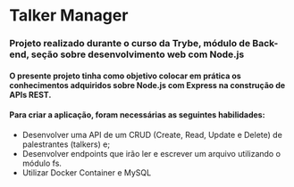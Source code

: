 # Talker Manager

### Projeto realizado durante o curso da Trybe, módulo de Back-end, seção sobre desenvolvimento web com Node.js

#### O presente projeto tinha como objetivo colocar em prática os conhecimentos adquiridos sobre Node.js com Express na construção de APIs REST.

#### Para criar a aplicação, foram necessárias as seguintes habilidades:
* Desenvolver uma API de um CRUD (Create, Read, Update e Delete) de palestrantes (talkers) e;
* Desenvolver endpoints que irão ler e escrever um arquivo utilizando o módulo fs.
* Utilizar Docker Container e MySQL
